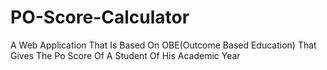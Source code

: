 # PO-Score-Calculator
A Web Application That Is Based On OBE(Outcome Based Education) That Gives The Po Score Of A Student Of His Academic Year

